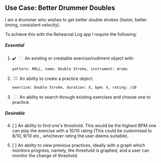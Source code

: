 ## Use Case: Better Drummer Doubles

I am a drummer who wishes to get better double strokes (faster, better timing, consistent velocity).

To achieve this with the Rehearsal Log app I require the following:

##### Essential

1. :heavy_check_mark: <input type="checkbox" disabled></input> An existing or creatable exercise/rudiment object with: 
    ``` 
    pattern: RRLL, name: Double Stroke, instrument: drums 
    ```

2. <input type="checkbox" checked disabled></input> An ability to create a practice object: 
    ``` 
    exercise: Double Stroke, duration: X, bpm: X, rating: /10 
    ```

3. <input type="checkbox" disabled></input> An ability to search through existing exercises and choose one to practice.

##### Desirable

4. [ ] An ability to find one's threshold. This would be the highest BPM one can play the exercise with a
10/10 rating (This could be customised to 8/10, 9/10 etc., whichever rating the user deems suitable).

5. [ ] An ability to view previous practices, ideally with a graph which monitors progress, namely, the threshold is graphed, 
and a user can monitor the change of threshold.


